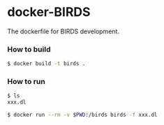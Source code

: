 # docker-BIRDS

The dockerfile for BIRDS development.

### How to build

```bash
$ docker build -t birds .
```

### How to run

```bash
$ ls
xxx.dl

$ docker run --rm -v $PWD:/birds birds -f xxx.dl
```